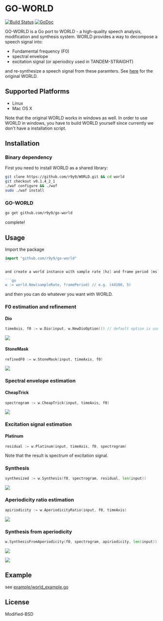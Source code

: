 # GO-WORLD

[![Build Status](https://travis-ci.org/r9y9/go-world.svg?branch=master)](https://travis-ci.org/r9y9/go-world)
[![GoDoc](https://godoc.org/github.com/r9y9/go-world?status.svg)](https://godoc.org/github.com/r9y9/go-world)

GO-WORLD is a Go port to WORLD - a high-quality speech analysis, modification and synthesis system. WORLD provides a way to decompose a speech signal into:

- Fundamental frequency (F0)
- spectral envelope
- excitation signal (or aperiodicy used in TANDEM-STRAIGHT)

and re-synthesize a speech signal from these paramters. See [here](http://ml.cs.yamanashi.ac.jp/world/english/index.html) for the original WORLD.

## Supported Platforms

- Linux
- Mac OS X

Note that the original WORLD works in windows as well. In order to use WORLD in windows, you have to build WORLD yourself since currently we don't have a installation script.

## Installation

### Binary dependency

First you need to install WORLD as a shared library:

```bash
git clone https://github.com/r9y9/WORLD.git && cd world
git checkout v0.1.4_2_1
./waf configure && ./waf
sudo ./waf install
```

### GO-WORLD

```bash
go get github.com/r9y9/go-world
```

complete!

## Usage

Import the package

```go
import "github.com/r9y9/go-world"
``

and create a world instance with sample rate [hz] and frame period [ms].

```go
w := world.New(sampleRate, framePeriod) // e.g. (44100, 5)
```

and then you can do whatever you want with WORLD.

### F0 estimation and refinement

#### Dio

```go
timeAxis, f0 := w.Dio(input, w.NewDioOption()) // default option is used
```

![](https://raw.githubusercontent.com/r9y9/WORLD.jl/master/examples/f0_by_dio.png)

#### StoneMask

```go
refinedF0 := w.StoneMask(input, timeAxis, f0)
```

![](https://raw.githubusercontent.com/r9y9/WORLD.jl/master/examples/f0_refinement.png)

### Spectral envelope estimation

#### CheapTrick

```go
spectrogram := w.CheapTrick(input, timeAxis, f0)
```

![](https://raw.githubusercontent.com/r9y9/WORLD.jl/master/examples/envelope_by_cheaptrick.png)

### Excitation signal estimation

#### Platinum

```go
residual := w.Platinum(input, timeAxis, f0, spectrogram)
```

Note that the result is spectrum of excitation signal.

### Synthesis

```go
synthesized := w.Synthesis(f0, spectrogram, residual, len(input))
```

![](https://raw.githubusercontent.com/r9y9/WORLD.jl/master/examples/synthesis.png)

### Aperiodicity ratio estimation

```go
apiriodicity := w.AperiodicityRatio(input, f0, timeAxis)
```

![](https://raw.githubusercontent.com/r9y9/WORLD.jl/master/examples/aperiodicity_ratio.png)

### Synthesis from aperiodicity

```go
w.SynthesisFromAperiodicity(f0, spectrogram, apiriodicity, len(input))
```

![](https://raw.githubusercontent.com/r9y9/WORLD.jl/master/examples/synthesis_from_aperiodicity.png)

![](examples/synthesis_from_aperiodicity.png)

## Example

see [example/world_example.go](example/world_example.go)

## License

Modified-BSD
